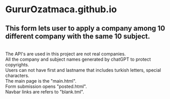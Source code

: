 # GururOzatmaca.github.io


This form lets user to apply a company among 10 different company with the same 10 subject.
<br>
----------------------------------------------------------------------------------
<br>
The API's are used in this project are not real companies.
<br>
All the company and subject names generated by chatGPT to protect copyrights.
<br>
Users can not have first and lastname that includes turkish letters, special characters.
<br>
The main page is the "main.html".
<br>
Form submission opens "posted.html".
<br>
Navbar links are refers to "blank.tml".


